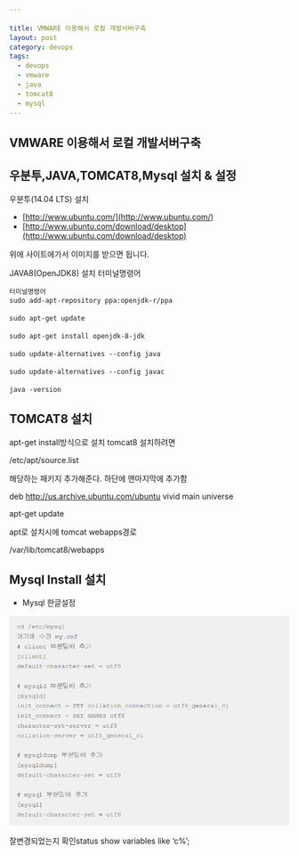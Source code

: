 ```yaml
---

title: VMWARE 이용해서 로컬 개발서버구축
layout: post 
category: devops 
tags: 
  - devops
  - vmware
  - java
  - tomcat8
  - mysql
---
```


VMWARE 이용해서 로컬 개발서버구축
---------------------------------------------

## 우분투,JAVA,TOMCAT8,Mysql 설치 & 설정

우분투(14.04 LTS) 설치

- [http://www.ubuntu.com/](http://www.ubuntu.com/)
- [http://www.ubuntu.com/download/desktop](http://www.ubuntu.com/download/desktop)

위에 사이트에가서 이미지를 받으면 됩니다.

JAVA8(OpenJDK8) 설치 터미널명령어

```
터미널명령어
sudo add-apt-repository ppa:openjdk-r/ppa

sudo apt-get update

sudo apt-get install openjdk-8-jdk

sudo update-alternatives --config java

sudo update-alternatives --config javac

java -version
```

## TOMCAT8 설치

apt-get install방식으로 설치 tomcat8 설치하려면

/etc/apt/source.list

해당하는 패키지 추가해준다. 하단에 맨마지막에 추가함

deb http://us.archive.ubuntu.com/ubuntu vivid main universe

apt-get update

apt로 설치시에 tomcat webapps경로

/var/lib/tomcat8/webapps

## Mysql Install 설치

- Mysql 한글설정


![](/assets/imgs/2017/04/19/201704190112.png)

잘변경되었는지 확인status show variables like ‘c%’;
